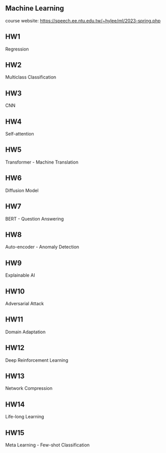 ## Machine Learning 
course website: https://speech.ee.ntu.edu.tw/~hylee/ml/2023-spring.php  

## HW1  
Regression

## HW2  
Multiclass Classification

## HW3  
CNN

## HW4  
Self-attention

## HW5  
Transformer - Machine Translation

## HW6  
Diffusion Model

## HW7  
BERT - Question Answering

## HW8  
Auto-encoder - Anomaly Detection

## HW9  
Explainable AI

## HW10  
Adversarial Attack

## HW11  
Domain Adaptation

## HW12  
Deep Reinforcement Learning 

## HW13  
Network Compression

## HW14  
Life-long Learning

## HW15  
Meta Learning - Few-shot Classification
